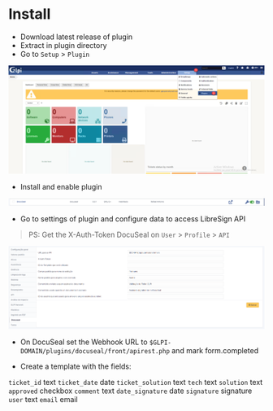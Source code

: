 # Install

* Download latest release of plugin
* Extract in plugin directory
* Go to `Setup` > `Plugin`

<img src="img/setup_01.png">

* Install and enable plugin

<img src="img/setup_02.png">

* Go to settings of plugin and configure data to access LibreSign API

> PS: Get the X-Auth-Token DocuSeal on `User` > `Profile` > `API`

<img src="img/setup_03.png">

* On DocuSeal set the Webhook URL to `$GLPI-DOMAIN/plugins/docuseal/front/apirest.php` and mark form.completed

* Create a template with the fields:

`ticket_id` text
`ticket_date` date
`ticket_solution` text
`tech` text
`solution` text
`approved` checkbox
`comment` text
`date_signature` date
`signature` signature
`user` text
`email` email
